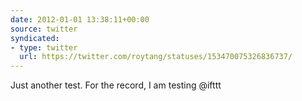 ```yaml
---
date: 2012-01-01 13:38:11+00:00
source: twitter
syndicated:
- type: twitter
  url: https://twitter.com/roytang/statuses/153470075326836737/
---
```


Just another test. For the record, I am testing @ifttt
